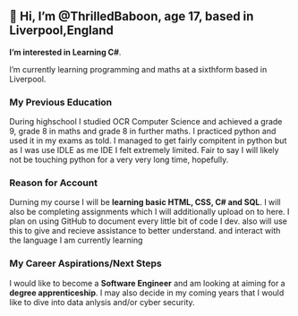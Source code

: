 <html>
<head>
</head>
<body>
<h2>👋 Hi, I’m @ThrilledBaboon, age 17, based in Liverpool,England</h1>


  <p>
<strong>I’m interested in Learning C#</strong>.
  </p>
  <p>
I’m currently learning programming and maths at a sixthform based in Liverpool.
  </p>
  <h3> My Previous Education</h3>
  <p>
During highschool I studied OCR Computer Science and achieved a grade 9, grade 8 in maths and grade 8 in further maths.
I practiced python and used it in my exams as told.
I managed to get fairly compitent in python but as I was use IDLE as me IDE I felt extremely limited. 
Fair to say I will likely not be touching python for a very very long time, hopefully. 
  </p>
  <h3>  Reason for Account</h3>
  <p>
Durning my course I will be <strong>learning basic HTML, CSS, C# and SQL</strong>.
I will also be completing assignments which I will additionally upload on to here.
I plan on using GitHub to document every little bit of code I dev.
also will use this to give and recieve assistance to better understand. 
and interact with the language I am currently learning
  </p>
  <h3> My Career Aspirations/Next Steps</h3>
  <p>
I would like to become a <strong>Software Engineer</strong> and am looking at aiming for a <strong>degree apprenticeship</strong>.
I may also decide in my coming years that I would like to dive into data anlysis and/or cyber security. 
  </p>

</body>
